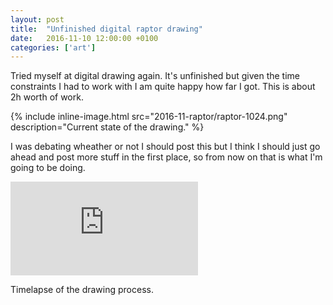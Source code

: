 ```yaml
---
layout: post
title:  "Unfinished digital raptor drawing"
date:   2016-11-10 12:00:00 +0100
categories: ['art']
---
```


<p>
Tried myself at digital drawing again. It's unfinished but given the time constraints I had to work with I am quite happy how far I got. This is about 2h worth of work. 


{% include inline-image.html src="2016-11-raptor/raptor-1024.png" description="Current state of the drawing." %}

<!--more-->

I was debating wheather or not I should post this but I think I should just go ahead and post more stuff in the first place, so from now on that is what I'm going to be doing. 

<p>
    <div class="inline-image" style="display: block;"><div class="video-container">
        <iframe src="https://www.youtube.com/embed/J26ub4oro4g" frameborder="0"></iframe>
        </div>      
        <p>Timelapse of the drawing process.</p>
    </div>
</p>
